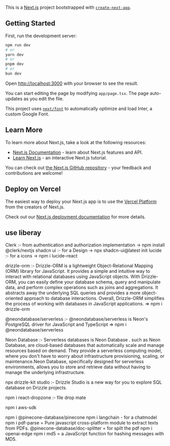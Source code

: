 This is a [Next.js](https://nextjs.org/) project bootstrapped with [`create-next-app`](https://github.com/vercel/next.js/tree/canary/packages/create-next-app).

## Getting Started

First, run the development server:

```bash
npm run dev
# or
yarn dev
# or
pnpm dev
# or
bun dev
```

Open [http://localhost:3000](http://localhost:3000) with your browser to see the result.

You can start editing the page by modifying `app/page.tsx`. The page auto-updates as you edit the file.

This project uses [`next/font`](https://nextjs.org/docs/basic-features/font-optimization) to automatically optimize and load Inter, a custom Google Font.

## Learn More

To learn more about Next.js, take a look at the following resources:

- [Next.js Documentation](https://nextjs.org/docs) - learn about Next.js features and API.
- [Learn Next.js](https://nextjs.org/learn) - an interactive Next.js tutorial.

You can check out [the Next.js GitHub repository](https://github.com/vercel/next.js/) - your feedback and contributions are welcome!

## Deploy on Vercel

The easiest way to deploy your Next.js app is to use the [Vercel Platform](https://vercel.com/new?utm_medium=default-template&filter=next.js&utm_source=create-next-app&utm_campaign=create-next-app-readme) from the creators of Next.js.

Check out our [Next.js deployment documentation](https://nextjs.org/docs/deployment) for more details.



## use liberay


Clerk :-  from authentication and authorization implementation -> npm install @clerk/nextjs
shadcn ui :- for a Design -> npx shadcn-ui@latest init
lucide :- for a icons -> npm i lucide-react

drizzle-orm :- Drizzle-ORM is a lightweight Object-Relational Mapping (ORM) library for JavaScript. It provides a simple and intuitive way to interact with relational databases using JavaScript objects. With Drizzle-ORM, you can easily define your database schema, query and manipulate data, and perform complex operations such as joins and aggregations. It abstracts away the underlying SQL queries and provides a more object-oriented approach to database interactions. Overall, Drizzle-ORM simplifies the process of working with databases in JavaScript applications. => npm i drizzle-orm

@neondatabase/serverless :-  @neondatabase/serverless is Neon's PostgreSQL driver for JavaScript and TypeScript => npm i @neondatabase/serverless

Neon Database :- Serverless databases is Neon Database .  such as Neon Database, are cloud-based databases that automatically scale and manage resources based on demand. They provide a serverless computing model, where you don't have to worry about infrastructure provisioning, scaling, or maintenance.Neon Database, specifically designed for serverless environments, allows you to store and retrieve data without having to manage the underlying infrastructure. 


npx drizzle-kit studio :- Drizzle Studio is a new way for you to explore SQL database on Drizzle projects.

npm i react-dropzone :- file drop mate

npm i aws-sdk

npm i @pinecone-database/pinecone 
npm i langchain - for a chatmodel 
npm i pdf-parse = Pure javascript cross-platform module to extract texts from PDFs.
@pinecone-database/doc-splitter = for spilt the pdf
npm i openai-edge
npm i md5 = a JavaScript function for hashing messages with MD5.
